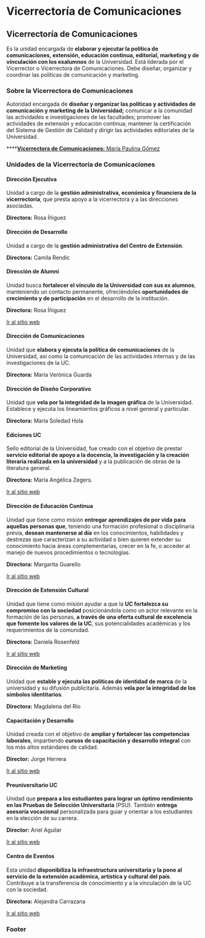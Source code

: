 # Vicerrectoría de Comunicaciones

## Vicerrectoría de Comunicaciones

Es la unidad encargada de **elaborar y ejecutar la política de comunicaciones, extensión, educación continua, editorial, marketing y de vinculación con los exalumnos** de la Universidad. Está liderada por el Vicerrector o Vicerrectora de Comunicaciones. Debe diseñar, organizar y coordinar las políticas de comunicación y marketing.

### Sobre la Vicerrectora de Comunicaciones

Autoridad encargada de **diseñar y organizar las políticas y actividades de comunicación y marketing de la Universidad;** comunicar a la comunidad las actividades e investigaciones de las facultades; promover las actividades de extensión y educación continua; mantener la certificación del Sistema de Gestión de Calidad y dirigir las actividades editoriales de la Universidad.

\*\*\*\*[**Vicerrectora de Comunicaciones:** María Paulina Gómez ](vicerrectora-de-comunicaciones.md)

### Unidades de la Vicerrectoría de Comunicaciones

#### Dirección Ejecutiva

Unidad a cargo de la **gestión administrativa, económica y financiera de la vicerrectoría**, que presta apoyo a la vicerrectora y a las direcciones asociadas.

**Directora:** Rosa Íñiguez

#### Dirección de Desarrollo

Unidad a cargo de la **gestión administrativa del Centro de Extensión**.

**Directora:** Camila Rendic

#### Dirección de Alumni

Unidad busca **fortalecer el vínculo de la Universidad con sus ex alumnos**, manteniendo un contacto permanente, ofreciéndoles **oportunidades de crecimiento y de participación** en el desarrollo de la institución.

**Directora:** Rosa Íñiguez

[Ir al sitio web](http://alumni.uc.cl/)

#### Dirección de Comunicaciones

Unidad que **elabora y ejecuta la política de comunicaciones** de la Universidad, así como la comunicación de las actividades internas y de las investigaciones de la UC.

**Directora:** María Verónica Guarda

#### Dirección de Diseño Corporativo

Unidad que **vela por la integridad de la imagen gráfica** de la Universidad. Establece y ejecuta los lineamientos gráficos a nivel general y particular.

**Directora:** María Soledad Hola

#### Ediciones UC

Sello editorial de la Universidad, fue creado con el objetivo de prestar **servicio editorial de apoyo a la docencia, la investigación y la creación literaria realizada en la universidad** y a la publicación de obras de la literatura general.

**Directora:** María Angélica Zegers.

[Ir al sitio web](https://ediciones.uc.cl/)

#### Dirección de Educación Continua

Unidad que tiene como misión **entregar aprendizajes de por vida** **para aquellas personas que**, teniendo una formación profesional o disciplinaria previa, **desean mantenerse al día** en los conocimientos, habilidades y destrezas que caracterizan a su actividad o bien quieren extender su conocimiento hacia áreas complementarias, crecer en la fe, o acceder al manejo de nuevos procedimientos o tecnologías.

**Directora:** Margarita Guarello

[Ir al sitio web](http://www.educacioncontinua.uc.cl/)

#### Dirección de Extensión Cultural

Unidad que tiene como misión ayudar a que la **UC fortalezca su compromiso con la sociedad** posicionándola como un actor relevante en la formación de las personas, **a través de una oferta cultural de excelencia que fomente los valores de la UC**, sus potencialidades académicas y los requerimientos de la comunidad.

**Directora:** Daniela Rosenfeld

[Ir al sitio web](http://extension.uc.cl)

#### Dirección de Marketing

Unidad que **estable y ejecuta las políticas de identidad de marca** de la universidad y su difusión publicitaria. Además **vela por la integridad de los símbolos identitarios**. 

**Directora:** Magdalena del Río

#### Capacitación y Desarrollo

Unidad creada con el objetivo de **ampliar y fortalecer las competencias laborales**, impartiendo **cursos de capacitación y desarrollo integral** con los más altos estándares de calidad. 

**Director:** Jorge Herrera

[Ir al sitio web](http://capacitacion.uc.cl/)

#### Preuniversitario UC

Unidad que **prepara a los estudiantes para lograr un óptimo rendimiento en las Pruebas de Selección Universitaria** \(PSU\). También **entrega asesoría vocacional** personalizada para guiar y orientar a los estudiantes en la elección de su carrera.

**Director:** Ariel Aguilar

[Ir al sitio web](http://preuniversitario.uc.cl/)

#### Centro de Eventos

Esta unidad **disponibiliza la infraestructura universitaria y la pone al servicio de  la extensión académica, artística y cultural del país**. Contribuye a la transferencia de conocimiento y a la vinculación de la UC con la sociedad.

**Directora:** Alejandra Carrazana

[Ir al sitio web](http://centroeventos.uc.cl)

### Footer







